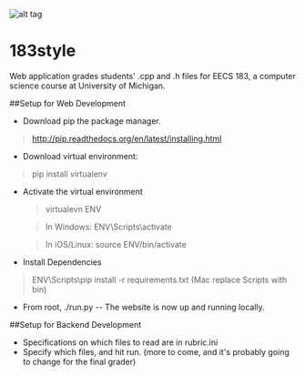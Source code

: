 ![alt tag](https://raw.github.com/vianuevm/183_style_grader/app/static/img/388.jpg)



183style
================

Web application grades students' .cpp and .h files for EECS 183, a computer science course at University of Michigan.



##Setup for Web Development

* Download pip the package manager.
> http://pip.readthedocs.org/en/latest/installing.html

* Download virtual environment:
> pip install virtualenv

* Activate the virtual environment

  > virtualevn ENV
  
  
  > In Windows: ENV\Scripts\activate
  
  
  > In iOS/Linux: source ENV/bin/activate
  

* Install Dependencies

> ENV\Scripts\pip install -r requirements.txt (Mac replace Scripts with bin)


* From root, ./run.py -- The website is now up and running locally.


##Setup for Backend Development

* Specifications on which files to read are in rubric.ini
* Specify which files, and hit run.  (more to come, and it's probably going to change for the final grader)
